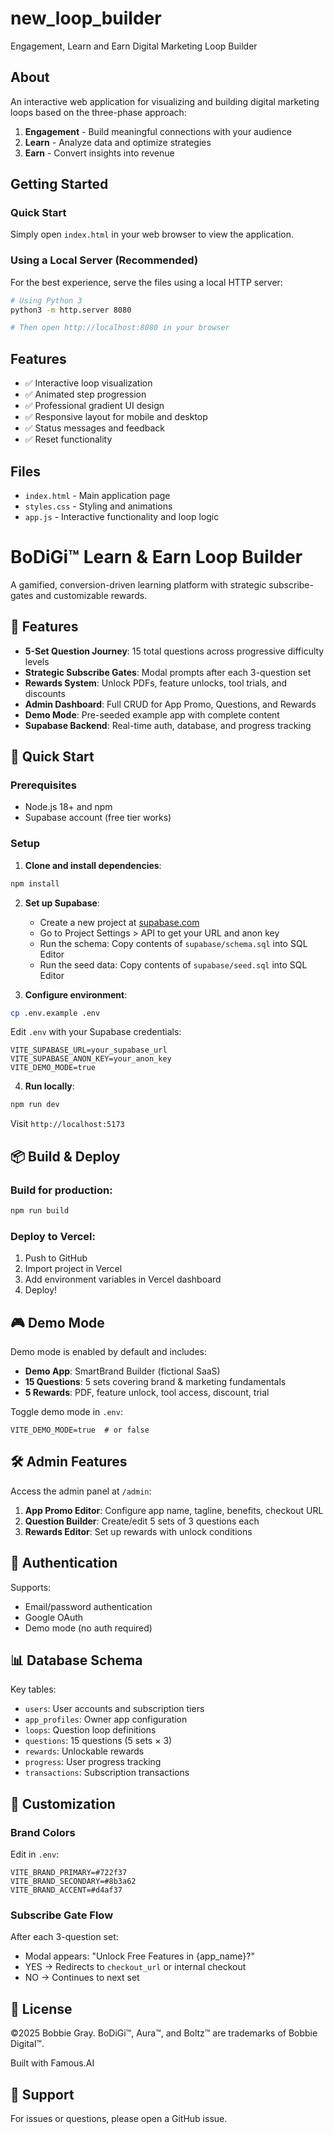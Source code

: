 # new_loop_builder
Engagement, Learn and Earn Digital Marketing Loop Builder

## About
An interactive web application for visualizing and building digital marketing loops based on the three-phase approach:
1. **Engagement** - Build meaningful connections with your audience
2. **Learn** - Analyze data and optimize strategies
3. **Earn** - Convert insights into revenue

## Getting Started

### Quick Start
Simply open `index.html` in your web browser to view the application.

### Using a Local Server (Recommended)
For the best experience, serve the files using a local HTTP server:

```bash
# Using Python 3
python3 -m http.server 8080

# Then open http://localhost:8080 in your browser
```

## Features
- ✅ Interactive loop visualization
- ✅ Animated step progression
- ✅ Professional gradient UI design
- ✅ Responsive layout for mobile and desktop
- ✅ Status messages and feedback
- ✅ Reset functionality

## Files
- `index.html` - Main application page
- `styles.css` - Styling and animations
- `app.js` - Interactive functionality and loop logic 
# BoDiGi™ Learn & Earn Loop Builder

A gamified, conversion-driven learning platform with strategic subscribe-gates and customizable rewards.

## 🎯 Features

- **5-Set Question Journey**: 15 total questions across progressive difficulty levels
- **Strategic Subscribe Gates**: Modal prompts after each 3-question set
- **Rewards System**: Unlock PDFs, feature unlocks, tool trials, and discounts
- **Admin Dashboard**: Full CRUD for App Promo, Questions, and Rewards
- **Demo Mode**: Pre-seeded example app with complete content
- **Supabase Backend**: Real-time auth, database, and progress tracking

## 🚀 Quick Start

### Prerequisites

- Node.js 18+ and npm
- Supabase account (free tier works)

### Setup

1. **Clone and install dependencies**:
```bash
npm install
```

2. **Set up Supabase**:
   - Create a new project at [supabase.com](https://supabase.com)
   - Go to Project Settings > API to get your URL and anon key
   - Run the schema: Copy contents of `supabase/schema.sql` into SQL Editor
   - Run the seed data: Copy contents of `supabase/seed.sql` into SQL Editor

3. **Configure environment**:
```bash
cp .env.example .env
```

Edit `.env` with your Supabase credentials:
```
VITE_SUPABASE_URL=your_supabase_url
VITE_SUPABASE_ANON_KEY=your_anon_key
VITE_DEMO_MODE=true
```

4. **Run locally**:
```bash
npm run dev
```

Visit `http://localhost:5173`

## 📦 Build & Deploy

### Build for production:
```bash
npm run build
```

### Deploy to Vercel:
1. Push to GitHub
2. Import project in Vercel
3. Add environment variables in Vercel dashboard
4. Deploy!

## 🎮 Demo Mode

Demo mode is enabled by default and includes:
- **Demo App**: SmartBrand Builder (fictional SaaS)
- **15 Questions**: 5 sets covering brand & marketing fundamentals
- **5 Rewards**: PDF, feature unlock, tool access, discount, trial

Toggle demo mode in `.env`:
```
VITE_DEMO_MODE=true  # or false
```

## 🛠️ Admin Features

Access the admin panel at `/admin`:

1. **App Promo Editor**: Configure app name, tagline, benefits, checkout URL
2. **Question Builder**: Create/edit 5 sets of 3 questions each
3. **Rewards Editor**: Set up rewards with unlock conditions

## 🔐 Authentication

Supports:
- Email/password authentication
- Google OAuth
- Demo mode (no auth required)

## 📊 Database Schema

Key tables:
- `users`: User accounts and subscription tiers
- `app_profiles`: Owner app configuration
- `loops`: Question loop definitions
- `questions`: 15 questions (5 sets × 3)
- `rewards`: Unlockable rewards
- `progress`: User progress tracking
- `transactions`: Subscription transactions

## 🎨 Customization

### Brand Colors
Edit in `.env`:
```
VITE_BRAND_PRIMARY=#722f37
VITE_BRAND_SECONDARY=#8b3a62
VITE_BRAND_ACCENT=#d4af37
```

### Subscribe Gate Flow
After each 3-question set:
- Modal appears: "Unlock Free Features in {app_name}?"
- YES → Redirects to `checkout_url` or internal checkout
- NO → Continues to next set

## 📝 License

©2025 Bobbie Gray. BoDiGi™, Aura™, and Boltz™ are trademarks of Bobbie Digital™.

Built with Famous.AI

## 🤝 Support

For issues or questions, please open a GitHub issue.
